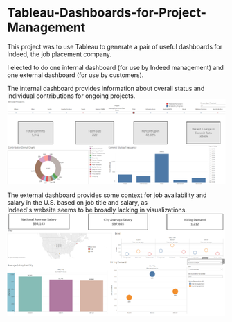 # Tableau-Dashboards-for-Project-Management

This project was to use Tableau to generate a pair of useful dashboards for Indeed, the job placement company.  

I elected to do one internal dashboard (for use by Indeed management) and one external dashboard (for use by customers).

The internal dashboard provides information about overall status and individual contributions for ongoing projects.
![Jira Commit Visualization](JiraDataVis.png)

The external dashboard provides some context for job availability and salary in the U.S. based on job title and salary, as  
Indeed's website seems to be broadly lacking in visualizations.
![Website Job Data Visualization](WebVis.png)